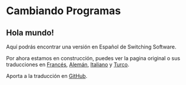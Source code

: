 # Cambiando Programas

## Hola mundo!

Aquí podrás encontrar una versión en Español de Switching Software.

Por ahora estamos en construcción, puedes ver la pagina original o sus traducciones en [Francés][t1], [Alemán][t2], [Italiano][t3] y [Turco][t4].

[t1]: https://switching.geber.ga/
[t2]: https://switchingsocial.de/
[t3]: https://switching.ml/
[t4]: http://www.sosyaldegisim.com/

Aporta a la traducción en [GitHub][git].

[git]: https://github.com/alex-esc/cambiando.programas